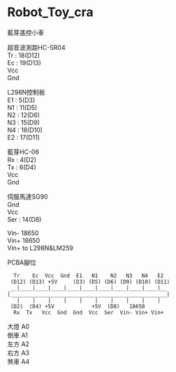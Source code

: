 # Robot_Toy_cra

藍芽遙控小車  

超音波測距HC-SR04  
Tr : 18(D12)  
Ec : 19(D13)  
Vcc   
Gnd   

L298N控制板  
E1 : 5(D3)  
N1 : 11(D5)   
N2 : 12(D6)   
N3 : 15(D9)   
N4 : 16(D10)    
E2 : 17(D11)    

藍芽HC-06   
Rx : 4(D2)  
Tx : 6(D4)  
Vcc   
Gnd   

伺服馬達SG90    
Gnd   
Vcc   
Ser : 14(D8)  

Vin- 18650  
Vin+ 18650  
Vin+ to L298N&LM259 

PCBA腳位  

      Tr    Ec  Vcc  Gnd  E1   N1    N2   N3   N4   E2
     (D12) (D13) +5V     (D3) (D5) (D6) (D9) (D10) (D11)
     __|____|____|____|____|____|____|____|____|____|__
    |__________________________________________________|
       |    |    |    |    |    |    |    |    |    |
     (D2)  (D4) +5V            +5V  (D8)   18650
      Rx  Tx   Vcc  Gnd  Gnd  Vcc  Ser  Vin- Vin+ Vin+

大燈 A0       
倒車 A1       
左方 A2       
右方 A3       
煞車 A4       
     
